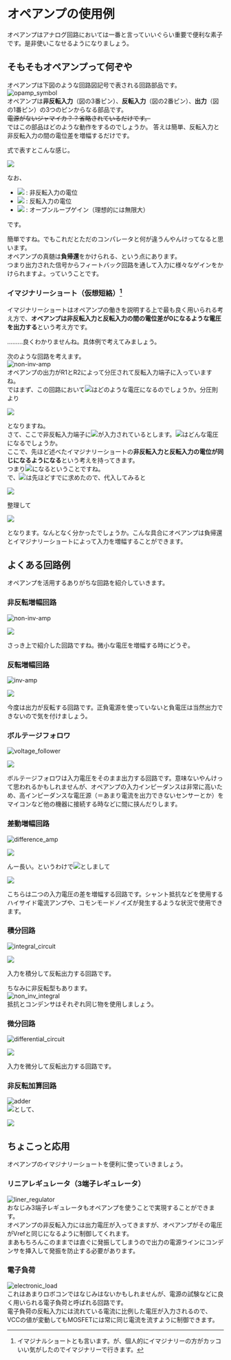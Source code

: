 # オペアンプの使用例  

オペアンプはアナログ回路においては一番と言っていいぐらい重要で便利な素子です。是非使いこなせるようになりましょう。  

## そもそもオペアンプって何ぞや  
オペアンプは下図のような回路図記号で表される回路部品です。  
![opamp_symbol](images/op-amp_symbol.png)  
オペアンプは**非反転入力**（図の3番ピン）、**反転入力**（図の2番ピン）、**出力**（図の1番ピン）の3つのピンからなる部品です。  
~~電源がないジャマイカ？？省略されているだけです。~~  
ではこの部品はどのような動作をするのでしょうか。  答えは簡単、反転入力と非反転入力の間の電位差を増幅するだけです。  

式で表すとこんな感じ。  

<img src="https://latex.codecogs.com/svg.image?V_{out}=A(V_{IN&plus;}-V_{IN-})" />  

なお、  

- <img src="https://latex.codecogs.com/svg.image?V_{IN&plus;}" /> : 非反転入力の電位
- <img src="https://latex.codecogs.com/svg.image?V_{IN-}" /> : 反転入力の電位
- <img src="https://latex.codecogs.com/svg.image?A" /> : オープンループゲイン（理想的には無限大）  

です。  

簡単ですね。でもこれだとただのコンパレータと何が違うんやんけってなると思います。  
オペアンプの真髄は**負帰還**をかけられる、という点にあります。  
つまり出力された信号からフィートバック回路を通して入力に様々なゲインをかけられますよ。っていうことです。  

### イマジナリーショート（仮想短絡）[^1]  
イマジナリーショートはオペアンプの働きを説明する上で最も良く用いられる考え方で、**オペアンプは非反転入力と反転入力の間の電位差が0になるような電圧を出力する**という考え方です。  

………良くわかりませんね。具体例で考えてみましょう。  

次のような回路を考えます。  
![non-inv-amp](images/non-inv_amp.png)  
オペアンプの出力がR1とR2によって分圧されて反転入力端子に入っていますね。  
ではまず、この回路において<img src="https://latex.codecogs.com/svg.image?V_{IN-}"/>はどのような電圧になるのでしょうか。分圧則より  

<img src="https://latex.codecogs.com/svg.image?V_{IN-}&space;=&space;\frac{R_{2}}{R_{1}&plus;R_{2}}V_{OUT}" />  

となりますね。  
さて、ここで非反転入力端子に<img src="https://latex.codecogs.com/svg.image?V_{IN&plus;}" />が入力されているとします。<img src="https://latex.codecogs.com/svg.image?V_{OUT}"/>はどんな電圧になるでしょうか。  
ここで、先ほど述べたイマジナリーショートの**非反転入力と反転入力の電位が同じになるようになる**という考えを持ってきます。  
つまり<img src="https://latex.codecogs.com/svg.image?V_{IN&plus;}=V_{IN-}" />になるということですね。  
で、<img src="https://latex.codecogs.com/svg.image?V_{IN-}"/>は先ほどすでに求めたので、代入してみると  

<img src="https://latex.codecogs.com/svg.image?V_{IN&plus;}&space;=&space;\frac{R_{2}}{R_{1}&plus;R_{2}}V_{OUT}" />  

整理して

<img src="https://latex.codecogs.com/svg.image?V_{OUT}&space;=&space;(1&plus;\frac{R_{1}}{R_{2}})V_{IN&plus;}" />

となります。なんとなく分かったでしょうか。こんな具合にオペアンプは負帰還とイマジナリーショートによって入力を増幅することができます。

## よくある回路例  

オペアンプを活用するありがちな回路を紹介していきます。

### 非反転増幅回路  

![non-inv-amp](images/non-inv_amp.png)  

<img src="https://latex.codecogs.com/svg.image?V_{OUT}&space;=&space;(1&plus;\frac{R_{1}}{R_{2}})V_{IN}" />  

さっき上で紹介した回路ですね。微小な電圧を増幅する時にどうぞ。

### 反転増幅回路  

![inv-amp](images/inv_amp.png)   

<img src="https://latex.codecogs.com/svg.image?V_{OUT}&space;=&space;-\frac{R_{2}}{R_{1}}V_{IN}" />  

今度は出力が反転する回路です。正負電源を使っていないと負電圧は当然出力できないので気を付けましょう。

### ボルテージフォロワ  

![voltage_follower](images/voltage_follower.png)  

<img src="https://latex.codecogs.com/svg.image?V_{out}=V_{IN}" />

ボルテージフォロワは入力電圧をそのまま出力する回路です。意味ないやんけって思われるかもしれませんが、オペアンプの入力インピーダンスは非常に高いため、高インピーダンスな電圧源（＝あまり電流を出力できないセンサーとか）をマイコンなど他の機器に接続する時などに間に挟んだりします。

### 差動増幅回路  

![difference_amp](images/difference_amp.png)  

<img src="https://latex.codecogs.com/svg.image?V_{OUT}&space;=&space;\frac{R_{1}&plus;R_{2}}{R_{1}}\frac{R_{4}}{R_{3}&plus;R_{4}}V_{IN&plus;}-\frac{R_{2}}{R_{1}}V_{IN-}" />  


んー長い。というわけで<img src="https://latex.codecogs.com/svg.image?R_{1}&space;=&space;R_{3},R_{2}&space;=&space;R_{4}" />としまして  

<img src="https://latex.codecogs.com/svg.image?V_{out}=\frac{R_{2}}{R_{1}}(V_{IN&plus;}-V_{IN-})" />

こちらは二つの入力電圧の差を増幅する回路です。シャント抵抗などを使用するハイサイド電流アンプや、コモンモードノイズが発生するような状況で使用できます。

### 積分回路  

![integral_circuit](images/integral_circuit.png)  

<img src="https://latex.codecogs.com/svg.image?V_{OUT}&space;=&space;-\frac{1}{RC}\int&space;V_{IN}dt" />  

入力を積分して反転出力する回路です。  

ちなみに非反転型もあります。  
![non_inv_integral](images/non_inv_integral.png)  
抵抗とコンデンサはそれぞれ同じ物を使用しましょう。  

### 微分回路  

![differential_circuit](images/differential_circuit.png)  

<img src="https://latex.codecogs.com/svg.image?V_{OUT}&space;=&space;-RC\frac{dV_{IN}}{dt}" />  

入力を微分して反転出力する回路です。  

### 非反転加算回路  

![adder](images/adder.png)  
<img src="https://latex.codecogs.com/svg.image?R_{1}=R_{2}=R_{3}=R_{4}=...=R_{N}" />として、

<img src="https://latex.codecogs.com/svg.image?V_{OUT}=\frac{R/(N-1)}{R&plus;R/(N-1)}(1&plus;\frac{R_{a}}{R_{b}})(V_{in1}&plus;V_{in2}&plus;V_{in3}&plus;V_{in4}&plus;...&plus;V_{inN})" />  

## ちょこっと応用

オペアンプのイマジナリーショートを便利に使っていきましょう。  

### リニアレギュレータ（3端子レギュレータ）  

![liner_regulator](images/liner_regulator.png)  
おなじみ3端子レギュレータもオペアンプを使うことで実現することができます。  
オペアンプの非反転入力には出力電圧が入ってきますが、オペアンプがその電圧がVrefと同じになるように制御してくれます。  
まあもちろんこのままでは直ぐに発振してしまうので出力の電源ラインにコンデンサを挿入して発振を防止する必要があります。  

### 電子負荷  

![electronic_load](images/electronic_load.png)  
これはあまりロボコンではなじみはないかもしれませんが、電源の試験などに良く用いられる電子負荷と呼ばれる回路です。  
電子負荷の反転入力には流れている電流に比例した電圧が入力されるので、VCCの値が変動してもMOSFETには常に同じ電流を流すように制御できます。

[^1]:イマジナルショートとも言います。が、個人的にイマジナリーの方がカッコいい気がしたのでイマジナリーで行きます。